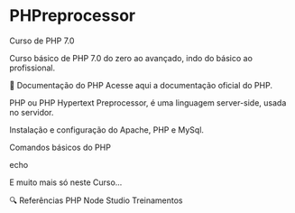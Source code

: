 # PHPreprocessor

Curso de PHP 7.0

Curso básico de PHP 7.0 do zero ao avançado, indo do básico ao profissional.

📖 Documentação do PHP
Acesse aqui a documentação oficial do PHP.

PHP ou PHP Hypertext Preprocessor, é uma linguagem server-side, usada no servidor.

Instalação e configuração do Apache, PHP e MySql.

Comandos básicos do PHP

<?php ?> echo



E muito mais só neste Curso...
<?php "Olá Mundo!"; ?>

🔍 Referências
PHP	Node Studio Treinamentos
